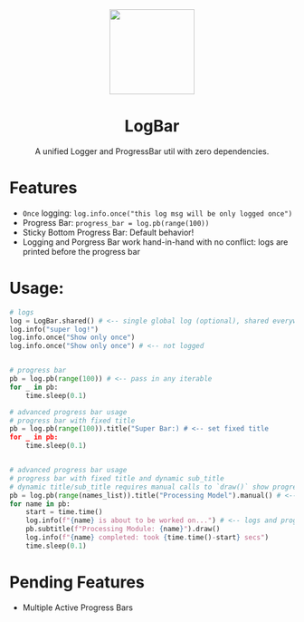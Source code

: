 <div align=center>

<image src="https://github.com/user-attachments/assets/03e77aef-1e56-4975-bde1-cff78a4facd2" width=150 height=150>
</image>
  <h1>LogBar</h1>

  A unified Logger and ProgressBar util with zero dependencies. 
</div>


# Features

* `Once` logging: `log.info.once("this log msg will be only logged once")`
* Progress Bar: `progress_bar = log.pb(range(100))`
* Sticky Bottom Progress Bar: Default behavior!
* Logging and Porgress Bar work hand-in-hand with no conflict: logs are printed before the progress bar

# Usage:

```py
# logs
log = LogBar.shared() # <-- single global log (optional), shared everywhere
log.info("super log!")
log.info.once("Show only once")
log.info.once("Show only once") # <-- not logged


# progress bar
pb = log.pb(range(100)) # <-- pass in any iterable
for _ in pb:
    time.sleep(0.1)

# advanced progress bar usage
# progress bar with fixed title
pb = log.pb(range(100)).title("Super Bar:) # <-- set fixed title
for _ in pb:
    time.sleep(0.1)


# advanced progress bar usage
# progress bar with fixed title and dynamic sub_title
# dynamic title/sub_title requires manual calls to `draw()` show progress correctly in correct order
pb = log.pb(range(names_list)).title("Processing Model").manual() # <-- switch to manual render mode: call `draw()` manually
for name in pb:
    start = time.time()
    log.info(f"{name} is about to be worked on...") # <-- logs and progress bar do not conflict
    pb.subtitle(f"Processing Module: {name}").draw()
    log.info(f"{name} completed: took {time.time()-start} secs")
    time.sleep(0.1)
```

# Pending Features

* Multiple Active Progress Bars



